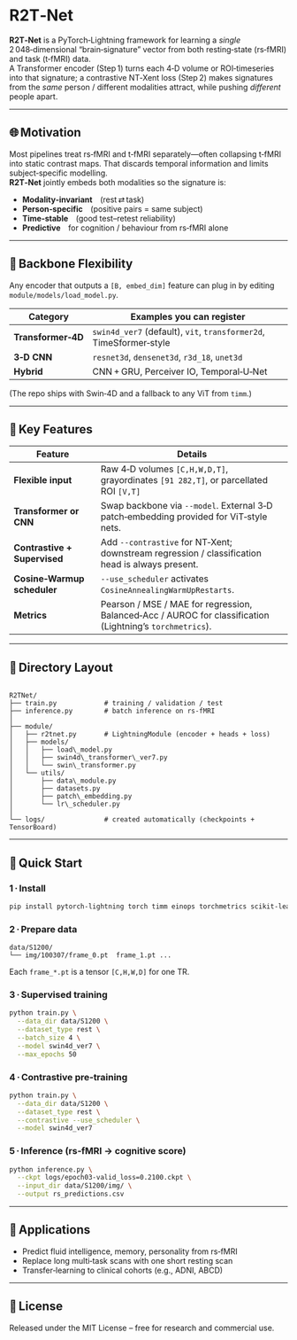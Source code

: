 # R2T‑Net

**R2T‑Net** is a PyTorch‑Lightning framework for learning a *single* 2 048‑dimensional “brain‑signature” vector from both resting‑state (rs‑fMRI) and task (t‑fMRI) data.  
A Transformer encoder (Step 1) turns each 4‑D volume or ROI‑timeseries into that signature; a contrastive NT‑Xent loss (Step 2) makes signatures from the *same* person / different modalities attract, while pushing *different* people apart.

---

## 🌐 Motivation

Most pipelines treat rs‑fMRI and t‑fMRI separately—often collapsing t‑fMRI into static contrast maps. That discards temporal information and limits subject‑specific modelling.  
**R2T‑Net** jointly embeds both modalities so the signature is:

* **Modality‑invariant** (rest ⇄ task)  
* **Person‑specific** (positive pairs = same subject)  
* **Time‑stable** (good test–retest reliability)  
* **Predictive** for cognition / behaviour from rs‑fMRI alone  

---

## 🧱 Backbone Flexibility

Any encoder that outputs a `[B, embed_dim]` feature can plug in by editing  
`module/models/load_model.py`.

| Category           | Examples you can register |
|--------------------|---------------------------|
| **Transformer‑4D** | `swin4d_ver7` (default), `vit`, `transformer2d`, TimeSformer‑style |
| **3‑D CNN**        | `resnet3d`, `densenet3d`, `r3d_18`, `unet3d` |
| **Hybrid**         | CNN + GRU, Perceiver IO, Temporal‑U‑Net |

(The repo ships with Swin‑4D and a fallback to any ViT from `timm`.)

---

## 🔧 Key Features

| Feature | Details |
|---------|---------|
| **Flexible input** | Raw 4‑D volumes `[C,H,W,D,T]`, grayordinates `[91 282,T]`, or parcellated ROI `[V,T]` |
| **Transformer or CNN** | Swap backbone via `--model`. External 3‑D patch‑embedding provided for ViT‑style nets. |
| **Contrastive + Supervised** | Add `--contrastive` for NT‑Xent; downstream regression / classification head is always present. |
| **Cosine‑Warmup scheduler** | `--use_scheduler` activates `CosineAnnealingWarmUpRestarts`. |
| **Metrics** | Pearson / MSE / MAE for regression, Balanced‑Acc / AUROC for classification (Lightning’s `torchmetrics`). |

---

## 📁 Directory Layout

```

R2TNet/
├── train.py            # training / validation / test
├── inference.py        # batch inference on rs‑fMRI
│
├── module/
│   ├── r2tnet.py       # LightningModule (encoder + heads + loss)
│   ├── models/
│   │   ├── load\_model.py
│   │   ├── swin4d\_transformer\_ver7.py
│   │   └── swin\_transformer.py
│   └── utils/
│       ├── data\_module.py
│       ├── datasets.py
│       ├── patch\_embedding.py
│       └── lr\_scheduler.py
│
└── logs/               # created automatically (checkpoints + TensorBoard)

````

---

## 🚀 Quick Start

### 1 · Install

```bash
pip install pytorch-lightning torch timm einops torchmetrics scikit-learn
````

### 2 · Prepare data

```
data/S1200/
└── img/100307/frame_0.pt  frame_1.pt ...
```

Each `frame_*.pt` is a tensor `[C,H,W,D]` for one TR.

### 3 · Supervised training

```bash
python train.py \
  --data_dir data/S1200 \
  --dataset_type rest \
  --batch_size 4 \
  --model swin4d_ver7 \
  --max_epochs 50
```

### 4 · Contrastive pre‑training

```bash
python train.py \
  --data_dir data/S1200 \
  --dataset_type rest \
  --contrastive --use_scheduler \
  --model swin4d_ver7
```

### 5 · Inference (rs‑fMRI → cognitive score)

```bash
python inference.py \
  --ckpt logs/epoch03-valid_loss=0.2100.ckpt \
  --input_dir data/S1200/img/ \
  --output rs_predictions.csv
```

---

## 🧠 Applications

* Predict fluid intelligence, memory, personality from rs‑fMRI
* Replace long multi‑task scans with one short resting scan
* Transfer‑learning to clinical cohorts (e.g., ADNI, ABCD)

---

## 📜 License

Released under the MIT License – free for research and commercial use.
